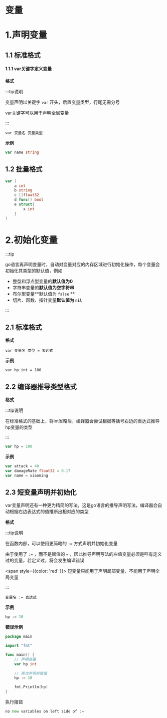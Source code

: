 # 变量

# 1.声明变量

## 1.1 标准格式

#### 1.1.1 var关键字定义变量

**格式**

:::tip说明

变量声明以关键字  `var` 开头，后置变量类型，行尾无需分号

var关键字可以用于声明全局变量

:::

```shell
var 变量名 变量类型
```



**示例**

```go
var name string
```







## 1.2 批量格式



```go
var (
	a int
	b string
	c []float32
	d func() bool
	e struct{
		x int
	}
)
```





# 2.初始化变量

:::tip

go语言再声明变量时，自动对变量对应的内存区域进行初始化操作，每个变量会初始化其类型的默认值，例如

- 整型和浮点型变量的**默认值为0**
- 字符串变量的**默认值为空字符串**
- 布尔型变量**默认值为 `false` **
- 切片、函数、指针变量**默认值为 `nil`**

:::



## 2.1 标准格式

**格式**

```shell
var 变量名 类型 = 表达式
```



**示例**

```shell
var hp int = 100
```



## 2.2 编译器推导类型格式

**格式**

:::tip说明

在标准格式的基础上，将int省略后，编译器会尝试根据等括号右边的表达式推导hp变量的类型

:::

```go
var hp = 100
```



**示例**

```go
var attack = 40
var damageRate float32 = 0.17
var name = xiaoming
```



## 2.3 短变量声明并初始化

var变量声明还有一种更为精简的写法，这是go语言的推导声明写法，编译器会自动根据右边表达式的值推断出相对应的类型

**格式**

:::tip说明

在函数内部，可以使用更简略的 `:=` 方式声明并初始化变量

由于使用了 `:=` ，而不是赋值的 `=` ，因此推导声明写法的左值变量必须是咩有定义过的变量，若定义过，将会发生编译错误

<span style={{color: 'red' }}> 短变量只能用于声明局部变量，不能用于声明全局变量 </span>

:::

```shell
变量名 := 表达式
```



**示例**

```go
hp := 10
```



**错误示例**

```go
package main

import "fmt"

func main() {
	// 声明变量
	var hp int
	
	// 再次声明并赋值
	hp := 10

	fmt.Println(hp)
}
```



执行报错

```go
no new variables on left side of :=
```

